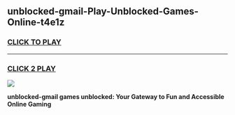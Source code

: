 
## unblocked-gmail-Play-Unblocked-Games-Online-t4e1z
<h3>
<a href="https://premium76.site?title=unblocked-gmail&ref=25A">CLICK TO PLAY</a></h3>
<hr>

<h3>
<a href="https://premium76.site?title=unblocked-gmail&ref=25A">CLICK 2 PLAY</a>
  
</h3>

<a href="https://premium76.site?title=unblocked-gmail&ref=25A"><img src="https://clearcache.store/games.png"></a>


**unblocked-gmail games unblocked: Your Gateway to Fun and Accessible Online Gaming**
